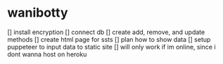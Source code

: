 # wanibotty
[] install encryption
[] connect db
[] create add, remove, and update methods
[] create html page for ssts
[] plan how to show data
[] setup puppeteer to input data to static site 
[] will only work if im online, since i dont wanna host on heroku